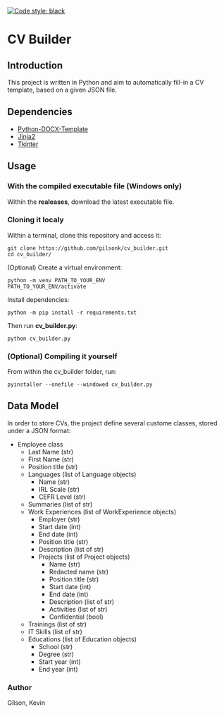 [![Code style: black](https://img.shields.io/badge/code%20style-black-000000.svg)](https://github.com/psf/black)

# CV Builder

## Introduction
This project is written in Python and aim to automatically fill-in a CV template, based on a given JSON file.

## Dependencies
+ [Python-DOCX-Template](https://github.com/elapouya/python-docx-template)
+ [Jinja2](https://pypi.org/project/Jinja2/)
+ [Tkinter](https://docs.python.org/fr/3/library/tkinter.html)

## Usage
### With the compiled executable file (Windows only)
Within the **realeases**, download the latest executable file.

### Cloning it localy
Within a terminal, clone this repository and access it:

    git clone https://github.com/gilsonk/cv_builder.git
    cd cv_builder/

(Optional) Create a virtual environment:

    python -m venv PATH_TO_YOUR_ENV
    PATH_TO_YOUR_ENV/activate

Install dependencies:

    python -m pip install -r requirements.txt

Then run **cv_builder.py**:

    python cv_builder.py

### (Optional) Compiling it yourself
From within the cv_builder folder, run:

    pyinstaller --onefile --windowed cv_builder.py

## Data Model
In order to store CVs, the project define several custome classes, stored under a JSON format:
+ Employee class
  + Last Name (str)
  + First Name (str)
  + Position title (str)
  + Languages (list of Language objects)
    + Name (str)
    + IRL Scale (str)
    + CEFR Level (str)
  + Summaries (list of str)
  + Work Experiences (list of WorkExperience objects)
    + Employer (str)
    + Start date (int)
    + End date (int)
    + Position title (str)
    + Description (list of str)
    + Projects (list of Project objects)
      + Name (str)
      + Redacted name (str)
      + Position title (str)
      + Start date (int)
      + End date (int)
      + Description (list of str)
      + Activities (list of str)
      + Confidential (bool)
  + Trainings (list of str)
  + IT Skills (list of str)
  + Educations (list of Education objects)
    + School (str)
    + Degree (str)
    + Start year (int)
    + End year (int)

### Author
Gilson, Kevin
